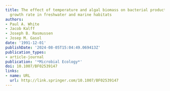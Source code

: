 ```yaml
---
title: The effect of temperature and algal biomass on bacterial production and specific
  growth rate in freshwater and marine habitats
authors:
- Paul A. White
- Jacob Kalff
- Joseph B. Rasmussen
- Josep M. Gasol
date: '1991-12-01'
publishDate: '2024-08-05T15:04:49.069413Z'
publication_types:
- article-journal
publication: '*Microbial Ecology*'
doi: 10.1007/BF02539147
links:
- name: URL
  url: http://link.springer.com/10.1007/BF02539147
---
```

